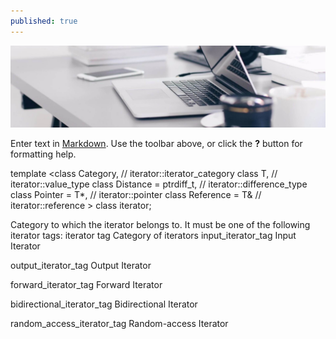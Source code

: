 ```yaml
---
published: true
---
```

[![Benjamin Bannekat ](https://raw.githubusercontent.com/hamid-abbaszadeh/hamid-abbaszadeh.github.io/master/images/post1.jpg)](https://hamid-abbaszadeh.github.io/Trees-Algorithm/)

Enter text in [Markdown](http://daringfireball.net/projects/markdown/). Use the toolbar above, or click the **?** button for formatting help.

template <class Category,              // iterator::iterator_category
          class T,                     // iterator::value_type
          class Distance = ptrdiff_t,  // iterator::difference_type
          class Pointer = T*,          // iterator::pointer
          class Reference = T&         // iterator::reference
          > class iterator;
          
Category to which the iterator belongs to. It must be one of the following iterator tags:
iterator tag	Category of iterators
input_iterator_tag
Input Iterator

output_iterator_tag
Output Iterator

forward_iterator_tag
Forward Iterator

bidirectional_iterator_tag
Bidirectional Iterator

random_access_iterator_tag
Random-access Iterator
